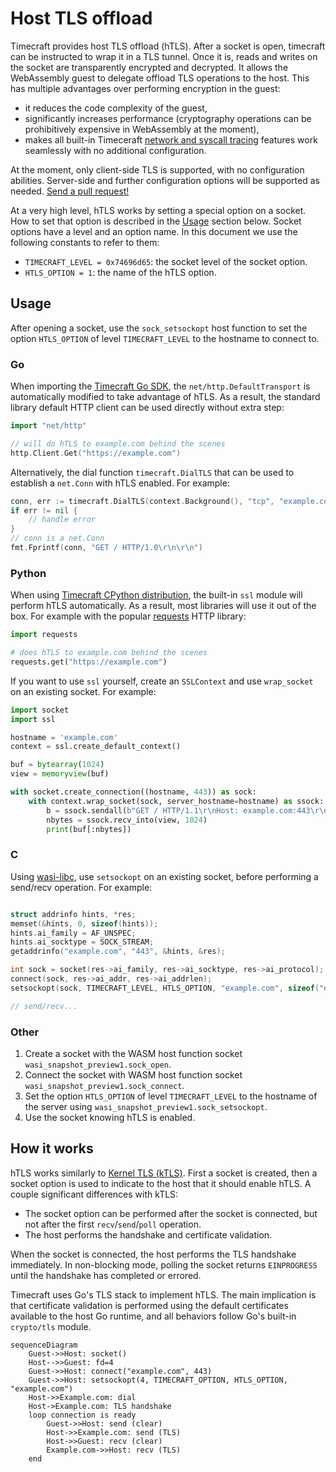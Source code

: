 # Host TLS offload

Timecraft provides host TLS offload (hTLS). After a socket is open, timecraft
can be instructed to wrap it in a TLS tunnel. Once it is, reads and writes on
the socket are transparently encrypted and decrypted. It allows the WebAssembly
guest to delegate offload TLS operations to the host. This has multiple advantages over performing encryption in the guest:

* it reduces the code complexity of the guest,
* significantly increases performance (cryptography operations can be
  prohibitively expensive in WebAssembly at the moment),
* makes all built-in Timeceraft [network and syscall tracing][tracing]
  features work seamlessly with no additional configuration.

At the moment, only client-side TLS is supported, with no configuration
abilities. Server-side and further configuration options will be supported as
needed. [Send a pull request!][htls-code]

[htls-code]: https://github.com/stealthrocket/timecraft
[tracing]: /using-timecraft/execution-tracing.md

At a very high level, hTLS works by setting a special option on a socket. How
to set that option is described in the [Usage](#usage) section below. Socket
options have a level and an option name. In this document we use the following
constants to refer to them:

* `TIMECRAFT_LEVEL = 0x74696d65`: the socket level of the socket option.
* `HTLS_OPTION = 1`: the name of the hTLS option.

## Usage

After opening a socket, use the `sock_setsockopt` host function to set the
option `HTLS_OPTION` of level `TIMECRAFT_LEVEL` to the hostname to connect to.

### Go

When importing the [Timecraft Go SDK][go-sdk], the `net/http.DefaultTransport`
is automatically modified to take advantage of hTLS. As a result, the standard
library default HTTP client can be used directly without extra step:

```go
import "net/http"

// will do hTLS to example.com behind the scenes
http.Client.Get("https://example.com")
```

Alternatively, the dial function `timecraft.DialTLS` that can be used to
establish a `net.Conn` with hTLS enabled. For example:

```go
conn, err := timecraft.DialTLS(context.Background(), "tcp", "example.com:443")
if err != nil {
	// handle error
}
// conn is a net.Conn
fmt.Fprintf(conn, "GET / HTTP/1.0\r\n\r\n")
```

[go-sdk]: https://github.com/stealthrocket/timecraft/tree/main/sdk/go/timecraft

### Python

When using [Timecraft CPython distribution][python], the built-in `ssl` module
will perform hTLS automatically. As a result, most libraries will use it out of
the box. For example with the popular [requests][requests] HTTP library:

```python
import requests

# does hTLS to example.com behind the scenes
requests.get("https://example.com")
```

If you want to use `ssl` yourself, create an `SSLContext` and use `wrap_socket`
on an existing socket. For example:

```python
import socket
import ssl

hostname = 'example.com'
context = ssl.create_default_context()

buf = bytearray(1024)
view = memoryview(buf)

with socket.create_connection((hostname, 443)) as sock:
    with context.wrap_socket(sock, server_hostname=hostname) as ssock:
        b = ssock.sendall(b"GET / HTTP/1.1\r\nHost: example.com:443\r\n\r\n")
        nbytes = ssock.recv_into(view, 1024)
        print(buf[:nbytes])
```

[python]: /getting-started/prep-application/compiling-python.md
[requests]: https://requests.readthedocs.io/en/latest/

### C

Using [wasi-libc][libc], use `setsockopt` on an existing socket, before
performing a send/recv operation. For example:

```c

struct addrinfo hints, *res;
memset(&hints, 0, sizeof(hints));
hints.ai_family = AF_UNSPEC;
hints.ai_socktype = SOCK_STREAM;
getaddrinfo("example.com", "443", &hints, &res);

int sock = socket(res->ai_family, res->ai_socktype, res->ai_protocol);
connect(sock, res->ai_addr, res->ai_addrlen);
setsockopt(sock, TIMECRAFT_LEVEL, HTLS_OPTION, "example.com", sizeof("example.com"));

// send/recv...
```

[libc]: https://github.com/stealthrocket/wasi-libc/tree/d704f269682cc75da51de94166b79a39e3fe42b4

### Other

1. Create a socket with the WASM host function socket
   `wasi_snapshot_preview1.sock_open`.
2. Connect the socket with WASM host function socket
   `wasi_snapshot_preview1.sock_connect`.
3. Set the option `HTLS_OPTION` of level `TIMECRAFT_LEVEL` to the hostname of
   the server using `wasi_snapshot_preview1.sock_setsockopt`.
4. Use the socket knowing hTLS is enabled.

## How it works

hTLS works similarly to [Kernel TLS (kTLS)][ktls]. First a socket is created,
then a socket option is used to indicate to the host that it should enable hTLS.
A couple significant differences with kTLS:

* The socket option can be performed after the socket is connected, but not
  after the first `recv`/`send`/`poll` operation.
* The host performs the handshake and certificate validation.

When the socket is connected, the host performs the TLS handshake immediately.
In non-blocking mode, polling the socket returns `EINPROGRESS` until the
handshake has completed or errored.

Timecraft uses Go's TLS stack to implement hTLS. The main implication is that
certificate validation is performed using the default certificates available to
the host Go runtime, and all behaviors follow Go's built-in `crypto/tls` module.



[ktls]: https://docs.kernel.org/networking/tls-offload.html


```mermaid
sequenceDiagram
    Guest->>Host: socket()
    Host-->>Guest: fd=4
	Guest->>Host: connect("example.com", 443)
	Guest->>Host: setsockopt(4, TIMECRAFT_OPTION, HTLS_OPTION, "example.com")
	Host->>Example.com: dial
	Host->Example.com: TLS handshake
	loop connection is ready
		Guest->>Host: send (clear)
		Host->>Example.com: send (TLS)
		Host->>Guest: recv (clear)
		Example.com->>Host: recv (TLS)
	end
```

